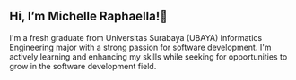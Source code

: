 <h2>Hi, I’m Michelle Raphaella!👋</h2>
I'm a fresh graduate from Universitas Surabaya (UBAYA) Informatics Engineering major with a strong passion for software development. I'm actively learning and enhancing my skills while seeking for opportunities to grow in the software development field.
<!---
michelleraphaella/michelleraphaella is a ✨ special ✨ repository because its `README.md` (this file) appears on your GitHub profile.
You can click the Preview link to take a look at your changes.
--->
